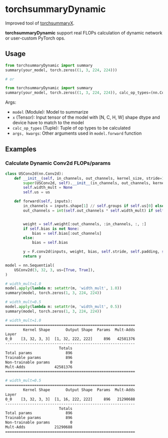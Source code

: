 # torchsummaryDynamic
Improved tool of [torchsummaryX](https://github.com/nmhkahn/torchsummaryX).

**torchsummaryDynamic** support real FLOPs calculation of dynamic network or user-custom PyTorch ops.

## Usage

```python
from torchsummaryDynamic import summary
summary(your_model, torch.zeros((1, 3, 224, 224)))

# or

from torchsummaryDynamic import summary
summary(your_model, torch.zeros((1, 3, 224, 224)), calc_op_types=(nn.Conv2d, nn.Linear))
```
Args:
- `model` (Module): Model to summarize
- `x` (Tensor): Input tensor of the model with [N, C, H, W] shape dtype and device have to match to the model
- `calc_op_types` (Tuple): Tuple of op types to be calculated
- `args, kwargs`: Other arguments used in `model.forward` function

## Examples

### Calculate Dynamic Conv2d FLOPs/params

```python
class USConv2d(nn.Conv2d):
    def __init__(self, in_channels, out_channels, kernel_size, stride=1, padding=0, dilation=1, groups=1, bias=True, us=[False, False]):
        super(USConv2d, self).__init__(in_channels, out_channels, kernel_size, stride=stride, padding=padding, dilation=dilation, groups=groups, bias=bias)
        self.width_mult = None
        self.us = us

    def forward(self, inputs):
        in_channels = inputs.shape[1] // self.groups if self.us[0] else self.in_channels // self.groups
        out_channels = int(self.out_channels * self.width_mult) if self.us[1] else self.out_channels


        weight = self.weight[:out_channels, :in_channels, :, :]
        if self.bias is not None:
            bias = self.bias[:out_channels]
        else:
            bias = self.bias

        y = F.conv2d(inputs, weight, bias, self.stride, self.padding, self.dilation, self.groups)
        return y

model = nn.Sequential(
    USConv2d(3, 32, 3, us=[True, True]),
)

# width_mult=1.0
model.apply(lambda m: setattr(m, 'width_mult', 1.0))
summary(model, torch.zeros(1, 3, 224, 224))

# width_mult=0.5
model.apply(lambda m: setattr(m, 'width_mult', 0.5))
summary(model, torch.zeros(1, 3, 224, 224))
```


```bash
# width_mult=1.0
==========================================================
        Kernel Shape       Output Shape  Params  Mult-Adds
Layer                                                     
0_0    [3, 32, 3, 3]  [1, 32, 222, 222]     896   42581376
----------------------------------------------------------
                        Totals
Total params               896
Trainable params           896
Non-trainable params         0
Mult-Adds             42581376
==========================================================

# width_mult=0.5
==========================================================
        Kernel Shape       Output Shape  Params  Mult-Adds
Layer                                                     
0_0    [3, 32, 3, 3]  [1, 16, 222, 222]     896   21290688
----------------------------------------------------------
                        Totals
Total params               896
Trainable params           896
Non-trainable params         0
Mult-Adds             21290688
==========================================================
```
